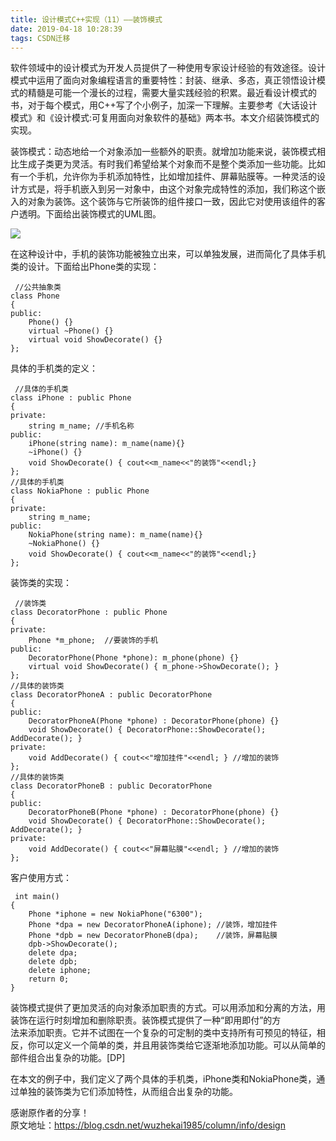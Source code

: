 ```yaml
---
title: 设计模式C++实现（11）——装饰模式
date: 2019-04-18 10:28:39
tags: CSDN迁移
---
```

   软件领域中的设计模式为开发人员提供了一种使用专家设计经验的有效途径。设计模式中运用了面向对象编程语言的重要特性：封装、继承、多态，真正领悟设计模式的精髓是可能一个漫长的过程，需要大量实践经验的积累。最近看设计模式的书，对于每个模式，用C++写了个小例子，加深一下理解。主要参考《大话设计模式》和《设计模式:可复用面向对象软件的基础》两本书。本文介绍装饰模式的实现。

 装饰模式：动态地给一个对象添加一些额外的职责。就增加功能来说，装饰模式相比生成子类更为灵活。有时我们希望给某个对象而不是整个类添加一些功能。比如有一个手机，允许你为手机添加特性，比如增加挂件、屏幕贴膜等。一种灵活的设计方式是，将手机嵌入到另一对象中，由这个对象完成特性的添加，我们称这个嵌入的对象为装饰。这个装饰与它所装饰的组件接口一致，因此它对使用该组件的客户透明。下面给出装饰模式的UML图。

 ![](https://img-blog.csdnimg.cn/20190418102724162.gif?x-oss-process=image/watermark,type_ZmFuZ3poZW5naGVpdGk,shadow_10,text_aHR0cHM6Ly9ibG9nLmNzZG4ubmV0L3FxXzIyNjQyMjM5,size_16,color_FFFFFF,t_70)

 在这种设计中，手机的装饰功能被独立出来，可以单独发展，进而简化了具体手机类的设计。下面给出Phone类的实现：

 
```
 //公共抽象类
class Phone
{
public:
    Phone() {}
    virtual ~Phone() {}
    virtual void ShowDecorate() {}
};
```
 具体的手机类的定义：

 
```
 //具体的手机类
class iPhone : public Phone
{
private:
    string m_name; //手机名称
public:
    iPhone(string name): m_name(name){}
    ~iPhone() {}
    void ShowDecorate() { cout<<m_name<<"的装饰"<<endl;}
};
//具体的手机类
class NokiaPhone : public Phone
{
private:
    string m_name;
public:
    NokiaPhone(string name): m_name(name){}
    ~NokiaPhone() {}
    void ShowDecorate() { cout<<m_name<<"的装饰"<<endl;}
};
```
 装饰类的实现：

 
```
 //装饰类
class DecoratorPhone : public Phone
{
private:
    Phone *m_phone;  //要装饰的手机
public:
    DecoratorPhone(Phone *phone): m_phone(phone) {}
    virtual void ShowDecorate() { m_phone->ShowDecorate(); }
};
//具体的装饰类
class DecoratorPhoneA : public DecoratorPhone
{
public:
    DecoratorPhoneA(Phone *phone) : DecoratorPhone(phone) {}
    void ShowDecorate() { DecoratorPhone::ShowDecorate(); AddDecorate(); }
private:
    void AddDecorate() { cout<<"增加挂件"<<endl; } //增加的装饰
};
//具体的装饰类
class DecoratorPhoneB : public DecoratorPhone
{
public:
    DecoratorPhoneB(Phone *phone) : DecoratorPhone(phone) {}
    void ShowDecorate() { DecoratorPhone::ShowDecorate(); AddDecorate(); }
private:
    void AddDecorate() { cout<<"屏幕贴膜"<<endl; } //增加的装饰
};
```
 客户使用方式：

 
```
 int main()
{
    Phone *iphone = new NokiaPhone("6300");
    Phone *dpa = new DecoratorPhoneA(iphone); //装饰，增加挂件
    Phone *dpb = new DecoratorPhoneB(dpa);    //装饰，屏幕贴膜
    dpb->ShowDecorate();
    delete dpa;
    delete dpb;
    delete iphone;
    return 0;
}
```
 装饰模式提供了更加灵活的向对象添加职责的方式。可以用添加和分离的方法，用装饰在运行时刻增加和删除职责。装饰模式提供了一种“即用即付”的方  
 法来添加职责。它并不试图在一个复杂的可定制的类中支持所有可预见的特征，相反，你可以定义一个简单的类，并且用装饰类给它逐渐地添加功能。可以从简单的部件组合出复杂的功能。[DP]

 在本文的例子中，我们定义了两个具体的手机类，iPhone类和NokiaPhone类，通过单独的装饰类为它们添加特性，从而组合出复杂的功能。

 

 感谢原作者的分享！  
 原文地址：https://blog.csdn.net/wuzhekai1985/column/info/design

   
 